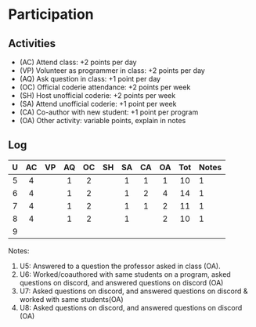 Participation
=============

## Activities ## 

+ (AC) Attend class: +2 points per day
+ (VP) Volunteer as programmer in class: +2 points per day
+ (AQ) Ask question in class: +1 point per day
+ (OC) Official coderie attendance: +2 points per week
+ (SH) Host unofficial coderie: +2 points per week
+ (SA) Attend unofficial coderie: +1 point per week
+ (CA) Co-author with new student: +1 point per program
+ (OA) Other activity: variable points, explain in notes

## Log ##

| U | AC | VP | AQ | OC | SH | SA | CA | OA | Tot | Notes
|:-:|:--:|:--:|:--:|:--:|:--:|:--:|:--:|:--:|:---:|:--------
| 5 |  4 |    | 1  | 2  |    |  1 |  1 | 1  |  10 | 1
| 6 |  4 |    | 1  | 2  |    |  1 |  2 | 4  |  14 | 1
| 7 |  4 |    | 1  | 2  |    |  1 |  1 | 2  |  11 | 1
| 8 |  4 |    | 1  | 2  |    |  1 |    | 2  |  10 | 1
| 9 |

Notes:

1. U5: Answered to a question the professor asked in class (OA).
1. U6: Worked/coauthored with same students on a program, asked questions on discord, and answered questions on discord (OA)
1. U7: Asked questions on discord, and answered questions on discord & worked with same students(OA)
1. U8: Asked questions on discord, and answered questions on discord (OA)